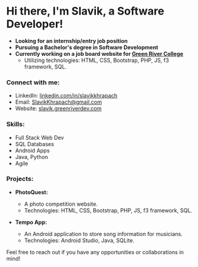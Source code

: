 # Hi there, I'm Slavik, a Software Developer!

- **Looking for an internship/entry job position**
- **Pursuing a Bachelor's degree in Software Development**
- **Currently working on a job board website for [Green River College](https://www.greenriver.edu/)**
  - Utilizing technologies: HTML, CSS, Bootstrap, PHP, JS, f3 framework, SQL.
 
    
### Connect with me:
  - LinkedIn: [linkedin.com/in/slavikkhrapach](https://www.linkedin.com/in/slavikkhrapach/)
  - Email: SlavikKhrapach@gmail.com
  - Website: [slavik.greenriverdev.com](https://slavik.greenriverdev.com/)

### Skills:
- Full Stack Web Dev
- SQL Databases
- Android Apps
- Java, Python
- Agile

### Projects:
- **PhotoQuest:**
  - A photo competition website.
  - Technologies: HTML, CSS, Bootstrap, PHP, JS, f3 framework, SQL.

- **Tempo App:**
  - An Android application to store song information for musicians.
  - Technologies: Android Studio, Java, SQLite.

Feel free to reach out if you have any opportunities or collaborations in mind!

<!--
**SlavikKhrapach/SlavikKhrapach** is a ✨ _special_ ✨ repository because its `README.md` (this file) appears on your GitHub profile.

Here are some ideas to get you started:

- 🔭 I’m currently working on ...
- 🌱 I’m currently learning ...
- 👯 I’m looking to collaborate on ...
- 🤔 I’m looking for help with ...
- 💬 Ask me about ...
- 📫 How to reach me: ...
- 😄 Pronouns: ...
- ⚡ Fun fact: ...
-->
